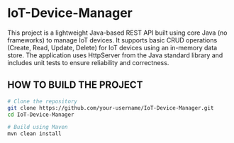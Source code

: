 # IoT-Device-Manager
This project is a lightweight Java-based REST API built using core Java (no frameworks) to manage IoT devices. It supports basic CRUD operations (Create, Read, Update, Delete) for IoT devices using an in-memory data store. The application uses HttpServer from the Java standard library and includes unit tests to ensure reliability and correctness.

## HOW TO BUILD THE PROJECT

```bash
# Clone the repository
git clone https://github.com/your-username/IoT-Device-Manager.git
cd IoT-Device-Manager

# Build using Maven
mvn clean install

